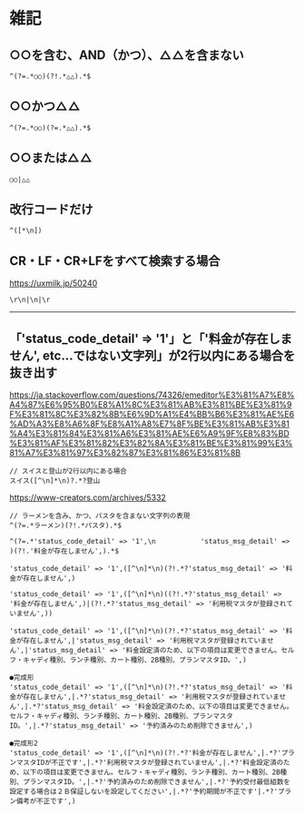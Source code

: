 # 雑記

## ○○を含む、AND（かつ）、△△を含まない

```regexp
^(?=.*○○)(?!.*△△).*$
```

## ○○かつ△△

```regexp
^(?=.*○○)(?=.*△△).*$
```

## ○○または△△

```regexp
○○|△△
```

## 改行コードだけ

```regexp
^([*\n])
```

## CR・LF・CR+LFをすべて検索する場合

<https://uxmilk.jp/50240>  

```regexp
\r\n|\n|\r
```

---

## 「'status_code_detail' => '1'」と「'料金が存在しません', etc...ではない文字列」が2行以内にある場合を抜き出す

<https://ja.stackoverflow.com/questions/74326/emeditor%E3%81%A7%E8%A4%87%E6%95%B0%E8%A1%8C%E3%81%AB%E3%81%BE%E3%81%9F%E3%81%8C%E3%82%8B%E6%9D%A1%E4%BB%B6%E3%81%AE%E6%AD%A3%E8%A6%8F%E8%A1%A8%E7%8F%BE%E3%81%AB%E3%81%A4%E3%81%84%E3%81%A6%E3%81%AE%E6%A9%9F%E8%83%BD%E3%81%AF%E3%81%82%E3%82%8A%E3%81%BE%E3%81%99%E3%81%A7%E3%81%97%E3%82%87%E3%81%86%E3%81%8B>  

``` regexp
// スイスと登山が2行以内にある場合
スイス([^\n]*\n)?.*?登山
```

<https://www-creators.com/archives/5332>  

``` regexp
// ラーメンを含み、かつ、パスタを含まない文字列の表現
^(?=.*ラーメン)(?!.*パスタ).*$
```

``` regexp
^(?=.*'status_code_detail' => '1',\n           'status_msg_detail' => )(?!.'料金が存在しません',).*$

'status_code_detail' => '1',([^\n]*\n)(?!.*?'status_msg_detail' => '料金が存在しません',)

'status_code_detail' => '1',([^\n]*\n)((?!.*?'status_msg_detail' => '料金が存在しません',)|(?!.*?'status_msg_detail' => '利用税マスタが登録されていません',))

'status_code_detail' => '1',([^\n]*\n)(?!.*?'status_msg_detail' => '料金が存在しません',|'status_msg_detail' => '利用税マスタが登録されていません',|'status_msg_detail' => '料金設定済のため、以下の項目は変更できません。セルフ・キャディ種別、ランチ種別、カート種別、2B種別、プランマスタID。',)

●完成形
'status_code_detail' => '1',([^\n]*\n)(?!.*?'status_msg_detail' => '料金が存在しません',|.*?'status_msg_detail' => '利用税マスタが登録されていません',|.*?'status_msg_detail' => '料金設定済のため、以下の項目は変更できません。セルフ・キャディ種別、ランチ種別、カート種別、2B種別、プランマスタID。',|.*?'status_msg_detail' => '予約済みのため削除できません',)

●完成形2
'status_code_detail' => '1',([^\n]*\n)(?!.*?'料金が存在しません',|.*?'プランマスタIDが不正です',|.*?'利用税マスタが登録されていません',|.*?'料金設定済のため、以下の項目は変更できません。セルフ・キャディ種別、ランチ種別、カート種別、2B種別、プランマスタID。',|.*?'予約済みのため削除できません',|.*?'予約受付最低組数を設定する場合は２Ｂ保証しないを設定してください',|.*?'予約期間が不正です'|.*?'プラン備考が不正です',)
```
